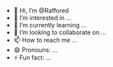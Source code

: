 - 👋 Hi, I’m @Raffored
- 👀 I’m interested in ...
- 🌱 I’m currently learning ...
- 💞️ I’m looking to collaborate on ...
- 📫 How to reach me ...
- 😄 Pronouns: ...
- ⚡ Fun fact: ...

<!---
Raffored/Raffored is a ✨ special ✨ repository because its `README.md` (this file) appears on your GitHub profile.
You can click the Preview link to take a look at your changes.
--->
